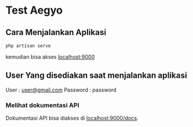 # Test Aegyo

## Cara Menjalankan Aplikasi

`php artisan serve`

kemudian bisa akses [localhost:9000](http://localhost:9000)

## User Yang disediakan saat menjalankan aplikasi

User : user@gmail.com 
Password : password

### Melihat dokumentasi API

Dokumentasi API bisa diakses di  [localhost:9000/docs](http://localhost:9000/docs).
